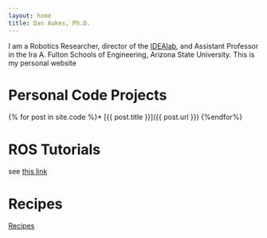 ```yaml
---
layout: home
title: Dan Aukes, Ph.D.
---
```



I am a Robotics Researcher, director of the [IDEAlab](http://idealab.asu.edu), and Assistant Professor in the Ira A. Fulton Schools of Engineering, Arizona State University.  This is my personal website 

# Personal Code Projects

{% for post in site.code %}* [{{ post.title }}]({{ post.url }})
{%endfor%}

# ROS Tutorials

see [this link](https://danb0b.github.io/projects_ros_tutorial/)

# Recipes

[Recipes]({{site.baseurl}}/recipes)
